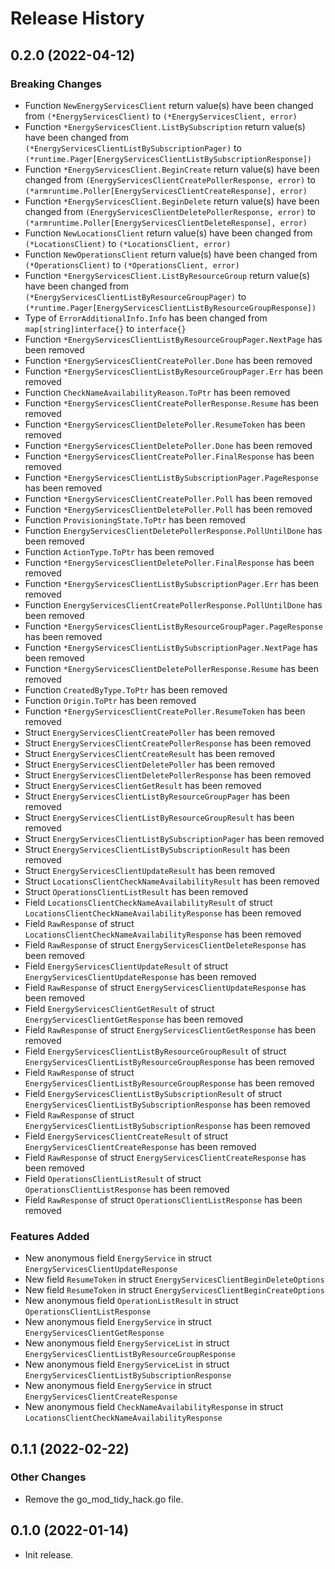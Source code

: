 # Release History

## 0.2.0 (2022-04-12)
### Breaking Changes

- Function `NewEnergyServicesClient` return value(s) have been changed from `(*EnergyServicesClient)` to `(*EnergyServicesClient, error)`
- Function `*EnergyServicesClient.ListBySubscription` return value(s) have been changed from `(*EnergyServicesClientListBySubscriptionPager)` to `(*runtime.Pager[EnergyServicesClientListBySubscriptionResponse])`
- Function `*EnergyServicesClient.BeginCreate` return value(s) have been changed from `(EnergyServicesClientCreatePollerResponse, error)` to `(*armruntime.Poller[EnergyServicesClientCreateResponse], error)`
- Function `*EnergyServicesClient.BeginDelete` return value(s) have been changed from `(EnergyServicesClientDeletePollerResponse, error)` to `(*armruntime.Poller[EnergyServicesClientDeleteResponse], error)`
- Function `NewLocationsClient` return value(s) have been changed from `(*LocationsClient)` to `(*LocationsClient, error)`
- Function `NewOperationsClient` return value(s) have been changed from `(*OperationsClient)` to `(*OperationsClient, error)`
- Function `*EnergyServicesClient.ListByResourceGroup` return value(s) have been changed from `(*EnergyServicesClientListByResourceGroupPager)` to `(*runtime.Pager[EnergyServicesClientListByResourceGroupResponse])`
- Type of `ErrorAdditionalInfo.Info` has been changed from `map[string]interface{}` to `interface{}`
- Function `*EnergyServicesClientListByResourceGroupPager.NextPage` has been removed
- Function `*EnergyServicesClientCreatePoller.Done` has been removed
- Function `*EnergyServicesClientListByResourceGroupPager.Err` has been removed
- Function `CheckNameAvailabilityReason.ToPtr` has been removed
- Function `*EnergyServicesClientCreatePollerResponse.Resume` has been removed
- Function `*EnergyServicesClientDeletePoller.ResumeToken` has been removed
- Function `*EnergyServicesClientDeletePoller.Done` has been removed
- Function `*EnergyServicesClientCreatePoller.FinalResponse` has been removed
- Function `*EnergyServicesClientListBySubscriptionPager.PageResponse` has been removed
- Function `*EnergyServicesClientCreatePoller.Poll` has been removed
- Function `*EnergyServicesClientDeletePoller.Poll` has been removed
- Function `ProvisioningState.ToPtr` has been removed
- Function `EnergyServicesClientDeletePollerResponse.PollUntilDone` has been removed
- Function `ActionType.ToPtr` has been removed
- Function `*EnergyServicesClientDeletePoller.FinalResponse` has been removed
- Function `*EnergyServicesClientListBySubscriptionPager.Err` has been removed
- Function `EnergyServicesClientCreatePollerResponse.PollUntilDone` has been removed
- Function `*EnergyServicesClientListByResourceGroupPager.PageResponse` has been removed
- Function `*EnergyServicesClientListBySubscriptionPager.NextPage` has been removed
- Function `*EnergyServicesClientDeletePollerResponse.Resume` has been removed
- Function `CreatedByType.ToPtr` has been removed
- Function `Origin.ToPtr` has been removed
- Function `*EnergyServicesClientCreatePoller.ResumeToken` has been removed
- Struct `EnergyServicesClientCreatePoller` has been removed
- Struct `EnergyServicesClientCreatePollerResponse` has been removed
- Struct `EnergyServicesClientCreateResult` has been removed
- Struct `EnergyServicesClientDeletePoller` has been removed
- Struct `EnergyServicesClientDeletePollerResponse` has been removed
- Struct `EnergyServicesClientGetResult` has been removed
- Struct `EnergyServicesClientListByResourceGroupPager` has been removed
- Struct `EnergyServicesClientListByResourceGroupResult` has been removed
- Struct `EnergyServicesClientListBySubscriptionPager` has been removed
- Struct `EnergyServicesClientListBySubscriptionResult` has been removed
- Struct `EnergyServicesClientUpdateResult` has been removed
- Struct `LocationsClientCheckNameAvailabilityResult` has been removed
- Struct `OperationsClientListResult` has been removed
- Field `LocationsClientCheckNameAvailabilityResult` of struct `LocationsClientCheckNameAvailabilityResponse` has been removed
- Field `RawResponse` of struct `LocationsClientCheckNameAvailabilityResponse` has been removed
- Field `RawResponse` of struct `EnergyServicesClientDeleteResponse` has been removed
- Field `EnergyServicesClientUpdateResult` of struct `EnergyServicesClientUpdateResponse` has been removed
- Field `RawResponse` of struct `EnergyServicesClientUpdateResponse` has been removed
- Field `EnergyServicesClientGetResult` of struct `EnergyServicesClientGetResponse` has been removed
- Field `RawResponse` of struct `EnergyServicesClientGetResponse` has been removed
- Field `EnergyServicesClientListByResourceGroupResult` of struct `EnergyServicesClientListByResourceGroupResponse` has been removed
- Field `RawResponse` of struct `EnergyServicesClientListByResourceGroupResponse` has been removed
- Field `EnergyServicesClientListBySubscriptionResult` of struct `EnergyServicesClientListBySubscriptionResponse` has been removed
- Field `RawResponse` of struct `EnergyServicesClientListBySubscriptionResponse` has been removed
- Field `EnergyServicesClientCreateResult` of struct `EnergyServicesClientCreateResponse` has been removed
- Field `RawResponse` of struct `EnergyServicesClientCreateResponse` has been removed
- Field `OperationsClientListResult` of struct `OperationsClientListResponse` has been removed
- Field `RawResponse` of struct `OperationsClientListResponse` has been removed

### Features Added

- New anonymous field `EnergyService` in struct `EnergyServicesClientUpdateResponse`
- New field `ResumeToken` in struct `EnergyServicesClientBeginDeleteOptions`
- New field `ResumeToken` in struct `EnergyServicesClientBeginCreateOptions`
- New anonymous field `OperationListResult` in struct `OperationsClientListResponse`
- New anonymous field `EnergyService` in struct `EnergyServicesClientGetResponse`
- New anonymous field `EnergyServiceList` in struct `EnergyServicesClientListByResourceGroupResponse`
- New anonymous field `EnergyServiceList` in struct `EnergyServicesClientListBySubscriptionResponse`
- New anonymous field `EnergyService` in struct `EnergyServicesClientCreateResponse`
- New anonymous field `CheckNameAvailabilityResponse` in struct `LocationsClientCheckNameAvailabilityResponse`


## 0.1.1 (2022-02-22)

### Other Changes

- Remove the go_mod_tidy_hack.go file.

## 0.1.0 (2022-01-14)

- Init release.